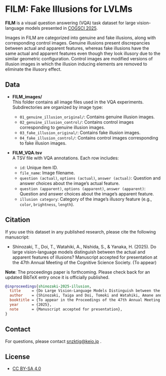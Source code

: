 # FILM: Fake Illusions for LVLMs

**FILM** is a visual question answering (VQA) task dataset for large vision-language models presented in [COGSCI 2025](https://cognitivesciencesociety.org/cogsci-2025/).

Images in FILM are categorized into genuine and fake illusions, along with corresponding control images.
Genuine illusions present discrepancies between actual and apparent features, whereas fake illusions have the same actual and apparent features even though they look illusory due to the similar geometric configuration. 
Control images are modified versions of illusion images in which the illusion inducing elements are removed to eliminate the illusory effect.

## Data

- **FILM_images/**  
  This folder contains all image files used in the VQA experiments. Subdirectories are organized by image type:
  - `01_genuine_illusion_original/`: Contains genuine illusion images.
  - `02_genuine_illusion_control/`: Contains control images corresponding to genuine illusion images.
  - `03_fake_illusion_original/`: Contains fake illusion images.
  - `04_fake_illusion_control/`: Contains control images corresponding to fake illusion images.

- **FILM_VQA.tsv**  
  A TSV file with VQA annotations. Each row includes:
  - `id`: Unique item ID.
  - `file_name`: Image filename.
  - `question (actual)`, `options (actual)`, `answer (actual)`: Question and answer choices about the image’s actual feature.
  - `question (apparent)`, `options (apparent)`, `answer (apparent)`: Question and answer choices about the image’s apparent feature.
  - `illusion category`: Category of the image’s illusory feature (e.g., `color`, `brightness`, `length`).

## Citation
If you use this dataset in any published research, please cite the following manuscript:

- Shinozaki, T., Doi, T., Watahiki, A., Nishida, S., & Yanaka, H. (2025). Do large vision-language models distinguish between the actual and apparent features of illusions? Manuscript accepted for presentation at the 47th Annual Meeting of the Cognitive Science Society. (To appear)

**Note**: The proceedings paper is forthcoming. Please check back for an updated BibTeX entry once it is officially published.

```bibtex
@inproceedings{shinozaki-2025-illusion,
  title     = {Do Large Vision-Language Models Distinguish between the Actual and Apparent Features of Illusions?},
  author    = {Shinozaki, Taiga and Doi, Tomoki and Watahiki, Amane and Nishida, Satoshi and Yanaka, Hitomi},
  booktitle = {To appear in the Proceedings of the 47th Annual Meeting of the Cognitive Science Society},
  year      = {2025},
  note      = {Manuscript accepted for presentation},
}
```

<!--
If you use this dataset in any published research, please cite the following:
- Shinozaki, T., Doi, T., Watahiki, A., Nishida, S., & Yanaka, H. (2025). Do large vision-language models distinguish between the actual and apparent features of illusions? Proceedings of the Annual Meeting of the Cognitive Science Society, 47.

```bibtex
@Inproceedings{shinozaki-2025-illusion,
  title     = "Do Large Vision-Language Models Distinguish between the Actual and Apparent Features of Illusions?",
  author    = "Shinozaki, Taiga and Doi, Tomoki and Watahiki, Amane and Nishida, Satoshi and Yanaka, Hitomi",
  booktitle = "Proceedings of the Annual Meeting of the Cognitive Science Society, 47",
  month     = jul,
  year      = "2025",
  address   = "San Francisco, California",
  publisher = "The Cognitive Science Society",
}
```
-->

## Contact
For questions, please contact snzktig@keio.jp .
## License
- [CC BY-SA 4.0](https://creativecommons.org/licenses/by-sa/4.0/)